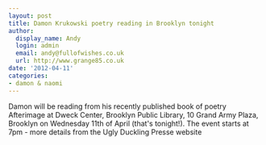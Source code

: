 ```yaml
---
layout: post
title: Damon Krukowski poetry reading in Brooklyn tonight
author:
  display_name: Andy
  login: admin
  email: andy@fullofwishes.co.uk
  url: http://www.grange85.co.uk
date: '2012-04-11'
categories:
- damon & naomi
---
```

<p><img src="https://media.fullofwishes.co.uk/ahfow/uploads/2011/09/afterimage_72dpi-213x300.jpg" alt="" title="Afterimage by Damon Krukowski" class="alignright size-medium wp-image-2225" />Damon will be reading from his recently published book of poetry Afterimage at Dweck Center, Brooklyn Public Library, 10 Grand Army Plaza, Brooklyn on Wednesday 11th of April (that's tonight!). The event starts at 7pm - more details from the Ugly Duckling Presse website</p>
